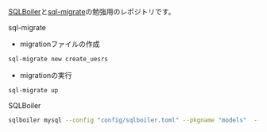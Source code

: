 
[SQLBoiler](https://github.com/volatiletech/sqlboiler)と[sql-migrate](https://github.com/rubenv/sql-migrate)の勉強用のレポジトリです。


sql-migrate
- migrationファイルの作成
```bash
sql-migrate new create_uesrs
```
- migrationの実行
```bash
sql-migrate up
```

SQLBoiler
```bash
sqlboiler mysql --config "config/sqlboiler.toml" --pkgname "models"  --output "./db/models" --no-tests --wipe
```


